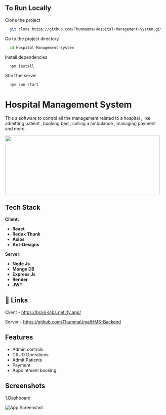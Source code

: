 
## To Run Locally

Clone the project

```bash
  git clone https://github.com/ThummaUma/Hospital-Management-System.git
```

Go to the project directory

```bash
  cd Hospital-Management-System
```

Install dependencies

```bash
  npm install
```

Start the server

```bash
  npm run start
```


# Hospital Management System

This a software to control all the management related to a hospital , like admitting patient , booking bed , calling a ambulance , managing payment and more.

<img src="https://i.ibb.co/4WkwWc2/logo.png" width="500" height="190px">


## Tech Stack

**Client:** 

- **React**
- **Redux Thunk**
- **Axios**
- **Ant-Designs**

**Server:**

- **Node Js**
- **Mongo DB**
- **Express Js**
- **Render**
- **JWT**


## 🔗 Links
Client - https://brain-labs.netlify.app/

Server - https://github.com/ThummaUma/HMS-Backend

## Features

- Admin controls
- CRUD Operations
- Admit Patients
- Payment
- Appointment booking


## Screenshots


1.Dashboard

![App Screenshot](https://i.ibb.co/1K6N1Hk/21-12-2022-12-45-28-REC.png)

